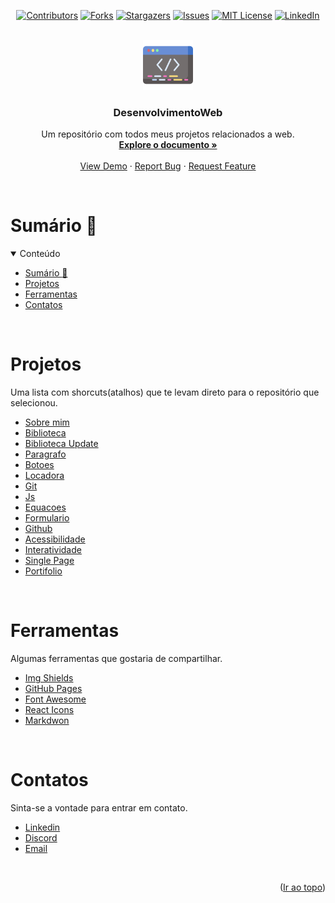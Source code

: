 <!-- Feature for back to top-->
<a name="top"></a>

<!-- Shields -->

<div align=center>

[![Contributors][contributors-shield]][contributors-url]
[![Forks][forks-shield]][forks-url]
[![Stargazers][stars-shield]][stars-url]
[![Issues][issues-shield]][issues-url]
[![MIT License][license-shield]][license-url]
[![LinkedIn][linkedin-shield]][linkedin-url]

</div>

<!-- Logo -->
<br>
<div align="center">
  <a href="https://github.com/LopesLs/DesenvolvimentoWeb">
    <img src="Images/logo.png" alt="Logo" width="80" height="80">
  </a>

  <h3 align="center">DesenvolvimentoWeb</h3>

  <p align="center">
    Um repositório com todos meus projetos relacionados a web.
    <br />
    <a href="https://github.com/LopesLs/DesenvolvimentoWeb"> <strong>Explore o documento »</strong></a>
    <br />
    <br />
    <a href="https://github.com/LopesLs/DesenvolvimentoWeb">View Demo</a>
    ·
    <a href="https://github.com/LopesLs/DesenvolvimentoWeb/issues">Report Bug</a>
    ·
    <a href="https://github.com/LopesLs/DesenvolvimentoWeb/issues">Request Feature</a>
  </p>
</div>

<br>

<!-- Contents -->
# Sumário :abacus:

<details open>
<summary>Conteúdo</summary>

- [Sumário :abacus:](#sumário-abacus)
- [Projetos](#projetos)
- [Ferramentas](#ferramentas)
- [Contatos](#contatos)

</details>

<br>

<!-- All my projects -->
# Projetos

Uma lista com shorcuts(atalhos) que te levam direto para o repositório que selecionou.

- [Sobre mim](https://github.com/LopesLs/DesenvolvimentoWeb/tree/main/Projeto01-(SobreMim))
- [Biblioteca](https://github.com/LopesLs/DesenvolvimentoWeb/tree/main/Projeto02-(Biblioteca))
- [Biblioteca Update](https://github.com/LopesLs/DesenvolvimentoWeb/tree/main/Projeto03-(BibliotecaUpdate))
- [Paragrafo](https://github.com/LopesLs/DesenvolvimentoWeb/tree/main/Projeto04-(Paragrafo))
- [Botoes](https://github.com/LopesLs/DesenvolvimentoWeb/tree/main/Projeto05-(Botoes))
- [Locadora](https://github.com/LopesLs/DesenvolvimentoWeb/tree/main/Projeto06-(Locadora))
- [Git](https://github.com/LopesLs/DesenvolvimentoWeb/tree/main/Projeto07-(Git))
- [Js](https://github.com/LopesLs/DesenvolvimentoWeb/tree/main/Projeto08-(Js))
- [Equacoes](https://github.com/LopesLs/DesenvolvimentoWeb/tree/main/Projeto09-(Equacoes))
- [Formulario](https://github.com/LopesLs/DesenvolvimentoWeb/tree/main/Projeto10-(Formulario))
- [Github](https://github.com/LopesLs/DesenvolvimentoWeb/tree/main/Projeto11-(Github))
- [Acessibilidade](https://github.com/LopesLs/DesenvolvimentoWeb/tree/main/Projeto12-(Acessibilidade))
- [Interatividade](https://github.com/LopesLs/DesenvolvimentoWeb/tree/main/Projeto13-(Interatividade))
- [Single Page](https://github.com/LopesLs/DesenvolvimentoWeb/tree/main/Projeto14-(Single%20Page))
- [Portifolio](https://github.com/LopesLs/DesenvolvimentoWeb/tree/main/ProjetoFinal)

<br>

<!-- Tools -->

# Ferramentas

Algumas ferramentas que gostaria de compartilhar.

- [Img Shields](https://shields.io)
- [GitHub Pages](https://pages.github.com)
- [Font Awesome](https://fontawesome.com)
- [React Icons](https://react-icons.github.io/react-icons/search)
- [Markdwon](https://www.markdownguide.org/)

<br>

<!-- CONTACT -->
# Contatos

Sinta-se a vontade para entrar em contato.

- [Linkedin](https://www.linkedin.com/in/dev-carlos-lopes/)
- [Discord](https://discord.com/users/471767983014805504)
- [Email](mailto:lopes.carlos.host@gmail.com)

<br>

<p align=right>(<a href="#top">Ir ao topo</a>)</p>

<!-- Markdowns Links & Images -->
<!-- https://www.markdownguide.org/basic-syntax/#reference-style-links -->

[contributors-shield]: https://img.shields.io/github/contributors/LopesLs/DesenvolvimentoWeb.svg?style=for-the-badge
[contributors-url]: https://github.com/LopesLs/DesenvolvimentoWeb/graphs/contributors
[forks-shield]: https://img.shields.io/github/forks/LopesLs/DesenvolvimentoWeb.svg?style=for-the-badge
[forks-url]: https://github.com/LopesLs/DesenvolvimentoWeb/network/members
[stars-shield]: https://img.shields.io/github/stars/LopesLs/DesenvolvimentoWeb.svg?style=for-the-badge
[stars-url]: https://github.com/LopesLs/DesenvolvimentoWeb/stargazers
[issues-shield]: https://img.shields.io/github/issues/LopesLs/DesenvolvimentoWeb.svg?style=for-the-badge
[issues-url]: https://github.com/LopesLs/DesenvolvimentoWeb/issues
[license-shield]: https://img.shields.io/github/license/LopesLs/DesenvolvimentoWeb.svg?style=for-the-badge
[license-url]: https://github.com/LopesLs/DesenvolvimentoWeb/blob/main/LICENSE.txt
[linkedin-shield]: https://img.shields.io/badge/-LinkedIn-black.svg?style=for-the-badge&logo=linkedin&colorB=555
[linkedin-url]: https://www.linkedin.com/in/dev-carlos-lopes/
